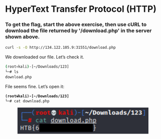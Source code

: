 # HyperText Transfer Protocol (HTTP)

### **To get the flag, start the above exercise, then use cURL to download the file returned by '/download.php' in the server shown above.**

```bash
curl -s -O http://134.122.105.9:31551/download.php
```

We downloaded our file. Let’s check it.

```bash
(root💀kali)-[~/Downloads/123]
└─# ls    
download.php
```

File seems fine. Let’s open it:

<pre class="language-bash"><code class="lang-bash"><strong>(root💀kali)-[~/Downloads/123]
</strong>└─# cat download.php
</code></pre>

<figure><img src="../../../../../.gitbook/assets/Untitled (2).png" alt=""><figcaption></figcaption></figure>
